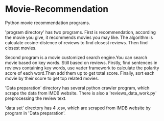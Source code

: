 # Movie-Recommendation
Python movie recommendation programs. 


'program directory' has two programs. 
First is recommendation, according the movie you give, it recommends movies you may like. 
The algorithm is calculate cosine-distence of reviews to find closest reviews. Then find closest movies.

Second program is a movie customized search engine.You can search movie based on key words.
Still based on reviews. Firstly, find sentences in reviews containing key words, use vader framework to calculate the polarity score of each word.Then add them up to get total score. Finally, sort each movie by their score to get top related movies.



'Data preparation' directory has several python crawler program, which scrape the data from IMDB website. There is also a 'reviews_data_work.py' preprocessing the review text.

'data set' directory has 4 .csv, which are scraped from IMDB website by program in 'Data preparation'. 
